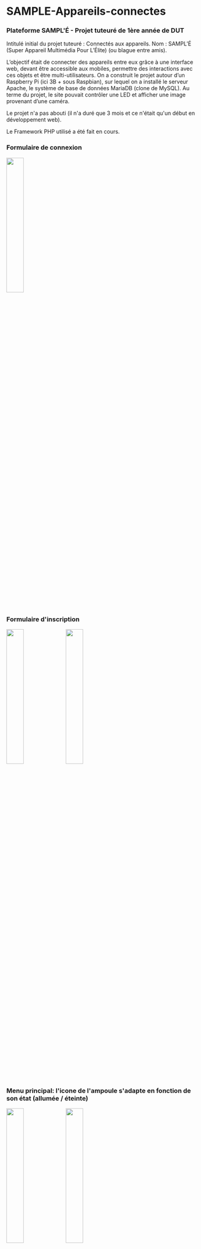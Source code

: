 # SAMPLE-Appareils-connectes
### Plateforme SAMPL'É - Projet tuteuré de 1ère année de DUT

Intitulé initial du projet tuteuré : Connectés aux appareils.
Nom : SAMPL’É (Super Appareil Multimédia Pour L’Élite) (ou blague entre amis).

L’objectif était de connecter des appareils entre eux grâce à une interface web, devant être accessible aux mobiles, permettre des interactions avec ces objets et être multi-utilisateurs. 
On a construit le projet autour d’un Raspberry Pi (ici 3B + sous Raspbian), sur lequel on a installé le serveur Apache, le système de base de données MariaDB (clone de MySQL).
Au terme du projet, le site pouvait contrôler une LED et afficher une image provenant d’une caméra.

Le projet n'a pas abouti (il n'a duré que 3 mois et ce n'était qu'un début en développement web).

Le Framework PHP utilisé a été fait en cours.

### Formulaire de connexion
<div>
  <img src="https://raw.githubusercontent.com/corentin703/SAMPLE-Appareils-connectes/master/ReadMe/Login.jpg" width=30%"/>
</div>

### Formulaire d'inscription                                                                                                             
<div>                                                                                                                      
  <img src="https://raw.githubusercontent.com/corentin703/SAMPLE-Appareils-connectes/master/ReadMe/SignUp1.jpg" width=30%"/> 
  <img src="https://raw.githubusercontent.com/corentin703/SAMPLE-Appareils-connectes/master/ReadMe/SignUp2.jpg" width=30%"/>
</div>

### Menu principal: l'icone de l'ampoule s'adapte en fonction de son état (allumée / éteinte)
<div>
  <img src="https://raw.githubusercontent.com/corentin703/SAMPLE-Appareils-connectes/master/ReadMe/MainMenu-LightOn.jpg" width=30%"/>
  <img src="https://raw.githubusercontent.com/corentin703/SAMPLE-Appareils-connectes/master/ReadMe/MainMenu-LightOff.jpg" width=30%"/>
</div>

### Modèle relationel de la base de données
<br/>
<img src="https://raw.githubusercontent.com/corentin703/SAMPLE-Appareils-connectes/master/ReadMe/DB.jpg" width=100%"/>
<br/>

### Projet fait avec : 
- <a href="https://github.com/LamiRemy">Rémy CRESPE</a>
- <a href="https://github.com/mickou43">Mickaël DAUPHIN</a>
- <a href="https://github.com/Lyawii">Julie TROUCHKINE</a>
- <a href="https://github.com/corentin703">Corentin VÉROT</a>
